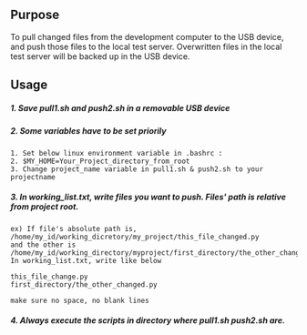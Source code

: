 ## Purpose
To pull changed files from the development computer to the USB device, and push those files to the local test server. Overwritten files in the local test server will be backed up in the USB device.

## Usage
##### 1. Save pull1.sh and push2.sh in a removable USB device

##### 2. Some variables have to be set priorily
	1. Set below linux environment variable in .bashrc :
    2. $MY_HOME=Your_Project_directory_from_root
    3. Change project_name variable in pull1.sh & push2.sh to your projectname



##### 3. In working_list.txt, write files you want to push. Files' path is relative from project root.
	ex) If file's absolute path is, /home/my_id/working_dicretory/my_project/this_file_changed.py
    and the other is
    /home/my_id/working_directory/myproject/first_directory/the_other_changed.py
    In working_list.txt, write like below
    
    this_file_change.py
    first_directory/the_other_changed.py
    
    make sure no space, no blank lines
    
##### 4. Always execute the scripts in directory where pull1.sh push2.sh are.
